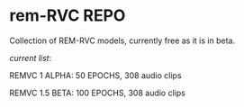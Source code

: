 # rem-RVC REPO

Collection of REM-RVC models, currently free as it is in beta.

*current list*:

REMVC 1 ALPHA:
50 EPOCHS, 308 audio clips

REMVC 1.5 BETA:
100 EPOCHS, 308 audio clips


